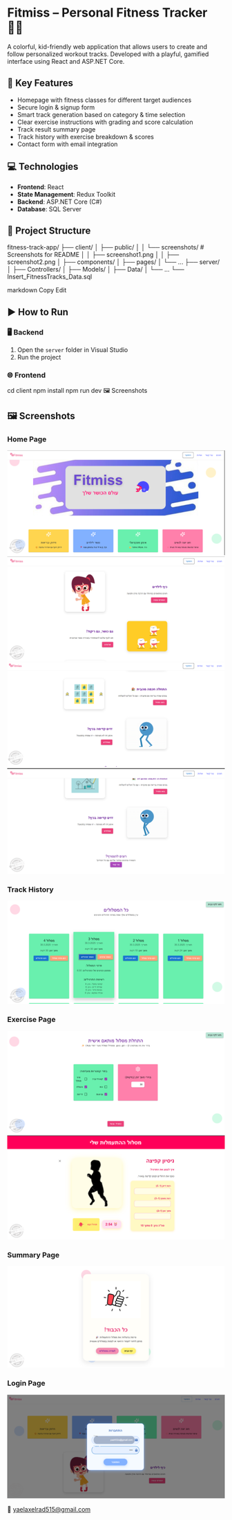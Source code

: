 # Fitmiss – Personal Fitness Tracker 🏃‍♀️

A colorful, kid-friendly web application that allows users to create and follow personalized workout tracks. Developed with a playful, gamified interface using React and ASP.NET Core.

## 🎯 Key Features

- Homepage with fitness classes for different target audiences  
- Secure login & signup form  
- Smart track generation based on category & time selection  
- Clear exercise instructions with grading and score calculation  
- Track result summary page  
- Track history with exercise breakdown & scores  
- Contact form with email integration  

## 💻 Technologies

- **Frontend**: React  
- **State Management**: Redux Toolkit  
- **Backend**: ASP.NET Core (C#)  
- **Database**: SQL Server  

## 📁 Project Structure

fitness-track-app/
├── client/
│ ├── public/
│ │ └── screenshots/ # Screenshots for README
│ │ ├── screenshot1.png
│ │ ├── screenshot2.png
│ ├── components/
│ ├── pages/
│ └── ...
├── server/
│ ├── Controllers/
│ ├── Models/
│ ├── Data/
│ └── ...
└── Insert_FitnessTracks_Data.sql

markdown
Copy
Edit

## ▶️ How to Run

### 🖥 Backend
1. Open the `server` folder in Visual Studio  
2. Run the project  

### 🌐 Frontend

cd client
npm install
npm run dev
🖼 Screenshots
## 🖼 Screenshots

### Home Page
![Home Page](Screenshots/HomePage.png)
![Home Page](Screenshots/%D7%A6%D7%99%D7%9C%D7%95%D7%9D%20%D7%9E%D7%A1%D7%9A%202025-06-03%20214225.png)
![Home Page](Screenshots/%D7%A6%D7%99%D7%9C%D7%95%D7%9D%20%D7%9E%D7%A1%D7%9A%202025-06-03%20214239.png)
![Home Page](Screenshots/%D7%A6%D7%99%D7%9C%D7%95%D7%9D%20%D7%9E%D7%A1%D7%9A%202025-06-03%20214252.png)


### Track History
![Track History](Screenshots/%D7%A6%D7%99%D7%9C%D7%95%D7%9D%20%D7%9E%D7%A1%D7%9A%202025-06-03%20214804.png)

### Exercise Page
![Exercise Page](Screenshots/%D7%A6%D7%99%D7%9C%D7%95%D7%9D%20%D7%9E%D7%A1%D7%9A%202025-06-03%20214447.png)
![Exercise Page](Screenshots/%D7%A6%D7%99%D7%9C%D7%95%D7%9D%20%D7%9E%D7%A1%D7%9A%202025-06-03%20214502.png)

### Summary Page
![Summary Page](Screenshots/%D7%A6%D7%99%D7%9C%D7%95%D7%9D%20%D7%9E%D7%A1%D7%9A%202025-06-03%20214559.png)

### Login Page
![Login](Screenshots/%D7%A6%D7%99%D7%9C%D7%95%D7%9D%20%D7%9E%D7%A1%D7%9A%202025-06-03%20214322.png)



📧 yaelaxelrad515@gmail.com
